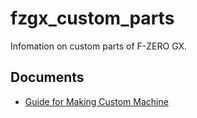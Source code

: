 # fzgx_custom_parts

Infomation on custom parts of F-ZERO GX.

## Documents

- [Guide for Making Custom Machine](./guide.md)
